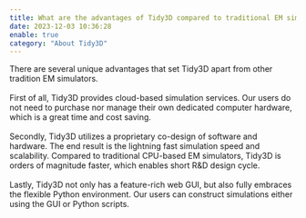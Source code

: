 ```yaml
---
title: What are the advantages of Tidy3D compared to traditional EM simulators?
date: 2023-12-03 10:36:28
enable: true
category: "About Tidy3D"
---
```

<div><div>There are several unique advantages that set Tidy3D apart from other tradition EM simulators.</div><div> </div><div>First of all, Tidy3D provides cloud-based simulation services. Our users do not need to purchase nor manage their own dedicated computer hardware, which is a great time and cost saving.</div><div> </div><div>Secondly, Tidy3D utilizes a proprietary co-design of software and hardware. The end result is the lightning fast simulation speed and scalability. Compared to traditional CPU-based EM simulators, Tidy3D is orders of magnitude faster, which enables short R&amp;D design cycle.</div><div> </div><div>Lastly, Tidy3D not only has a feature-rich web GUI, but also fully embraces the flexible Python environment. Our users can construct simulations either using the GUI or Python scripts.</div></div>
